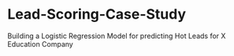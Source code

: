 # Lead-Scoring-Case-Study
Building a Logistic Regression Model for predicting Hot Leads for X Education Company

